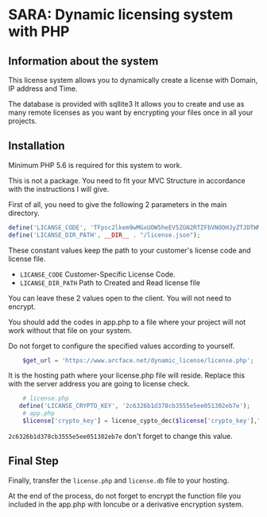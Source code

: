 # SARA: Dynamic licensing system with PHP

## Information about the system
This license system allows you to dynamically create a license with Domain, IP address and Time.

The database is provided with sqllite3 It allows you to create and use as many remote licenses as you want by encrypting your files once in all your projects.

## Installation
Minimum PHP 5.6 is required for this system to work.

This is not a package. You need to fit your MVC Structure in accordance with the instructions I will give.

First of all, you need to give the following 2 parameters in the main directory.

```PHP
define('LICANSE_CODE', 'TFpsc2lkem9wMGxUOW5heEV5ZGN2RTZFbVNOOHJyZTJDTWMrbE5iY0tyZz0=');
define('LICANSE_DIR_PATH', __DIR__ . "/license.json");
```

These constant values ​​keep the path to your customer's license code and license file.

- `LICANSE_CODE` Customer-Specific License Code.
- `LICANSE_DIR_PATH` Path to Created and Read license file

You can leave these 2 values ​​open to the client. You will not need to encrypt.

You should add the codes in app.php to a file where your project will not work without that file on your system.

Do not forget to configure the specified values ​​according to yourself.
```PHP
    $get_url = 'https://www.arcface.net/dynamic_license/license.php';
```
It is the hosting path where your license.php file will reside. Replace this with the server address you are going to license check.

```PHP
    # license.php
   define('LICANSE_CRYPTO_KEY', '2c6326b1d378cb3555e5ee051302eb7e');
    # app.php
    $license['crypto_key'] = license_cypto_dec($license['crypto_key'],"2c6326b1d378cb3555e5ee051302eb7e");
```
`2c6326b1d378cb3555e5ee051302eb7e` don't forget to change this value.

## Final Step

Finally, transfer the `license.php` and `license.db` file to your hosting.

At the end of the process, do not forget to encrypt the function file you included in the app.php with Ioncube or a derivative encryption system.

